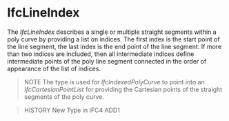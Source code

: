 # IfcLineIndex

The _IfcLineIndex_ describes a single or multiple straight segments within a poly curve by providing a list on indices. The first index is the start point of the line segment, the last index is the end point of the line segment. If more than two indices are included, then all intermediate indices define intermediate points of the poly line segment connected in the order of appearance of the list of indices.

> NOTE The type is used for _IfcIndexedPolyCurve_ to point into an _IfcCartesianPointList_ for providing the Cartesian points of the straight segments of the poly curve.

> HISTORY New Type in IFC4 ADD1
